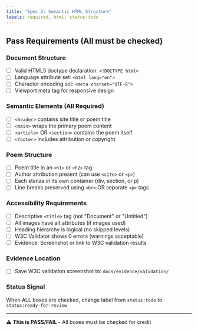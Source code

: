 ```yaml
---
title: "Spec 2: Semantic HTML Structure"
labels: required, html, status:todo
---
```


## Pass Requirements (All must be checked)

### Document Structure
- [ ] Valid HTML5 doctype declaration: `<!DOCTYPE html>`
- [ ] Language attribute set: `<html lang="en">`
- [ ] Character encoding set: `<meta charset="UTF-8">`
- [ ] Viewport meta tag for responsive design

### Semantic Elements (All Required)
- [ ] `<header>` contains site title or poem title
- [ ] `<main>` wraps the primary poem content
- [ ] `<article>` OR `<section>` contains the poem itself
- [ ] `<footer>` includes attribution or copyright

### Poem Structure
- [ ] Poem title in an `<h1>` or `<h2>` tag
- [ ] Author attribution present (can use `<cite>` or `<p>`)
- [ ] Each stanza in its own container (div, section, or p)
- [ ] Line breaks preserved using `<br>` OR separate `<p>` tags

### Accessibility Requirements
- [ ] Descriptive `<title>` tag (not "Document" or "Untitled")
- [ ] All images have alt attributes (if images used)
- [ ] Heading hierarchy is logical (no skipped levels)
- [ ] W3C Validator shows 0 errors (warnings acceptable)
- [ ] Evidence: Screenshot or link to W3C validation results

### Evidence Location
- [ ] Save W3C validation screenshot to: `docs/evidence/validation/`

### Status Signal
When ALL boxes are checked, change label from `status:todo` to `status:ready-for-review`

---
⚠️ **This is PASS/FAIL** - All boxes must be checked for credit